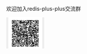 欢迎加入redis-plus-plus交流群

<img src="https://github.com/sewenew/data/blob/main/imgs/redis-plus-plus-wechat.jpg?raw=true" width="20%" height="20%"/>
